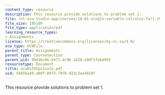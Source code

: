 ```yaml
---
content_type: resource
description: This resource provide solutions to problem set 1.
file: /ol-ocw-studio-app/courses/18-01-single-variable-calculus-fall-2005/9485ba49a09f89757976923c3aa4428f_ocw01f05ps1soln.pdf
file_size: 195109
file_type: application/pdf
learning_resource_types:
- Assignments
license: https://creativecommons.org/licenses/by-nc-sa/4.0/
ocw_type: OCWFile
parent_title: Assignments
parent_type: CourseSection
parent_uid: 99d3bc66-4471-4c96-2420-a9df1feb4959
resourcetype: Document
title: ocw01f05ps1soln.pdf
uid: 9485ba49-a09f-8975-7976-923c3aa4428f
---
```

This resource provide solutions to problem set 1.